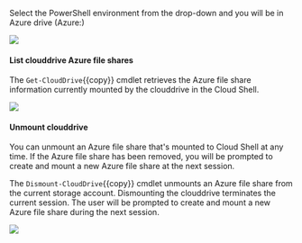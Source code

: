 Select the PowerShell environment from the drop-down and you will be in Azure drive (Azure:)

![](https://github.com/fenago/katacoda-scenarios/raw/master/azure-functions/azure-cloud-shell-powershell/steps/1/2.png)

#### List clouddrive Azure file shares
The `Get-CloudDrive`{{copy}} cmdlet retrieves the Azure file share information currently mounted by the clouddrive in the Cloud Shell.

![](https://github.com/fenago/katacoda-scenarios/raw/master/azure-functions/persist-files-azure-shell/steps/9/1.png)


#### Unmount clouddrive
You can unmount an Azure file share that's mounted to Cloud Shell at any time. If the Azure file share has been removed, you will be prompted to create and mount a new Azure file share at the next session.

The `Dismount-CloudDrive`{{copy}} cmdlet unmounts an Azure file share from the current storage account. Dismounting the clouddrive terminates the current session. The user will be prompted to create and mount a new Azure file share during the next session.

![](https://github.com/fenago/katacoda-scenarios/raw/master/azure-functions/persist-files-azure-shell/steps/9/2.png)
